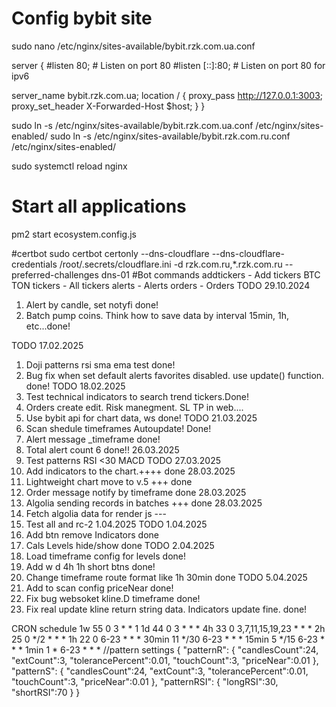 # Config bybit site
sudo nano /etc/nginx/sites-available/bybit.rzk.com.ua.conf

server {
  #listen 80; # Listen on port 80
  #listen [::]:80; # Listen on port 80 for ipv6

  server_name bybit.rzk.com.ua;
    location / {
      proxy_pass http://127.0.0.1:3003;
      proxy_set_header X-Forwarded-Host $host;
    }
}

sudo ln -s /etc/nginx/sites-available/bybit.rzk.com.ua.conf /etc/nginx/sites-enabled/
sudo ln -s /etc/nginx/sites-available/bybit.rzk.com.ru.conf /etc/nginx/sites-enabled/

sudo systemctl reload nginx

# Start all applications
pm2 start ecosystem.config.js

#certbot
sudo certbot certonly --dns-cloudflare --dns-cloudflare-credentials /root/.secrets/cloudflare.ini -d rzk.com.ru,*.rzk.com.ru --preferred-challenges dns-01
#Bot commands
addtickers - Add tickers BTC TON
tickers - All tickers
alerts - Alerts
orders - Orders
TODO 29.10.2024
1. Alert by candle, set notyfi done!
2. Batch pump coins. Think how to save data by interval  15min, 1h, etc...done!

TODO 17.02.2025
1. Doji patterns rsi sma ema test done!
2. Bug fix when set default alerts favorites disabled. use update() function. done!
TODO 18.02.2025
1. Test technical indicators to search trend tickers.Done!
2. Orders create edit. Risk manegment. SL TP in web....
3. Use bybit api for chart data, ws done!
TODO 21.03.2025
1. Scan shedule timeframes Autoupdate! Done!
2. Alert message _timeframe done!
3. Total alert count 6 done!! 26.03.2025
4. Test patterns RSI <30 MACD
TODO 27.03.2025
1. Add indicators to the chart.++++ done 28.03.2025
2. Lightweight chart move to v.5 +++ done
3. Order message notify by timeframe done 28.03.2025
4. Algolia sending records in batches +++ done 28.03.2025
5. Fetch algolia data for render js ---
6. Test all and rc-2 1.04.2025
TODO 1.04.2025
1. Add btn remove Indicators done
2. Cals Levels hide/show done
TODO 2.04.2025
1. Load timeframe config for levels done!
2. Add w d 4h 1h short btns done!
3. Change timeframe route format like 1h 30min done
TODO 5.04.2025
1. Add to scan config priceNear done!
2. Fix bug websoket kline.D timeframe done!
3. Fix real update kline return string data. Indicators update fine. done!


CRON schedule
1w 55 0 3 * * 1
1d 44 0 3 * * *
4h 33 0 3,7,11,15,19,23 * * *
2h 25 0 */2 * * *
1h 22 0 6-23 * * *
30min 11 */30 6-23 * * *
15min 5 */15 6-23 * * *
1min 1 * 6-23 * * *
//pattern settings
{
  "patternR":
  {
    "candlesCount":24,
    "extCount":3,
    "tolerancePercent":0.01,
    "touchCount":3,
    "priceNear":0.01
  },
  "patternS":
  {
    "candlesCount":24,
    "extCount":3,
    "tolerancePercent":0.01,
    "touchCount":3,
    "priceNear":0.01
  },
  "patternRSI":
  {
    "longRSI":30,
    "shortRSI":70
  }
}

